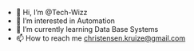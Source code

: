 - 👋 Hi, I’m @Tech-Wizz
- 👀 I’m interested in Automation
- 🌱 I’m currently learning Data Base Systems
- 📫 How to reach me christensen.kruize@gmail.com

<!---
Tech-Wizz/Tech-Wizz is a ✨ special ✨ repository because its `README.md` (this file) appears on your GitHub profile.
You can click the Preview link to take a look at your changes.
--->
